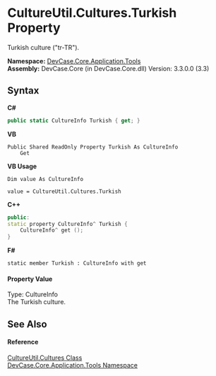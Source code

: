 # CultureUtil.Cultures.Turkish Property 
 

Turkish culture ("tr-TR").

**Namespace:**&nbsp;<a href="N_DevCase_Core_Application_Tools">DevCase.Core.Application.Tools</a><br />**Assembly:**&nbsp;DevCase.Core (in DevCase.Core.dll) Version: 3.3.0.0 (3.3)

## Syntax

**C#**<br />
``` C#
public static CultureInfo Turkish { get; }
```

**VB**<br />
``` VB
Public Shared ReadOnly Property Turkish As CultureInfo
	Get
```

**VB Usage**<br />
``` VB Usage
Dim value As CultureInfo

value = CultureUtil.Cultures.Turkish

```

**C++**<br />
``` C++
public:
static property CultureInfo^ Turkish {
	CultureInfo^ get ();
}
```

**F#**<br />
``` F#
static member Turkish : CultureInfo with get

```


#### Property Value
Type: CultureInfo<br />The Turkish culture.

## See Also


#### Reference
<a href="T_DevCase_Core_Application_Tools_CultureUtil_Cultures">CultureUtil.Cultures Class</a><br /><a href="N_DevCase_Core_Application_Tools">DevCase.Core.Application.Tools Namespace</a><br />